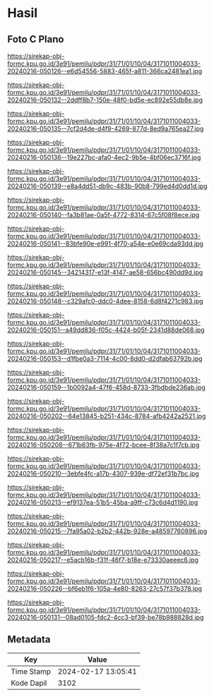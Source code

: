 # Hasil

## Foto C Plano

https://sirekap-obj-formc.kpu.go.id/3e91/pemilu/pdpr/31/71/01/10/04/3171011004033-20240216-050126--e6d54556-5883-465f-a811-366ca2481ea1.jpg

https://sirekap-obj-formc.kpu.go.id/3e91/pemilu/pdpr/31/71/01/10/04/3171011004033-20240216-050132--2ddff8b7-150e-48f0-bd5e-ec892e55db8e.jpg

https://sirekap-obj-formc.kpu.go.id/3e91/pemilu/pdpr/31/71/01/10/04/3171011004033-20240216-050135--7cf2d4de-d4f9-4269-877d-8ed9a765ea27.jpg

https://sirekap-obj-formc.kpu.go.id/3e91/pemilu/pdpr/31/71/01/10/04/3171011004033-20240216-050136--19e227bc-afa0-4ec2-9b5e-4bf06ec3716f.jpg

https://sirekap-obj-formc.kpu.go.id/3e91/pemilu/pdpr/31/71/01/10/04/3171011004033-20240216-050139--e8a4dd51-db9c-483b-90b8-799ed4d0dd1d.jpg

https://sirekap-obj-formc.kpu.go.id/3e91/pemilu/pdpr/31/71/01/10/04/3171011004033-20240216-050140--fa3b81ae-0a5f-4772-8314-67c5f08f8ece.jpg

https://sirekap-obj-formc.kpu.go.id/3e91/pemilu/pdpr/31/71/01/10/04/3171011004033-20240216-050141--83bfe90e-e991-4f70-a54e-e0e69cda93dd.jpg

https://sirekap-obj-formc.kpu.go.id/3e91/pemilu/pdpr/31/71/01/10/04/3171011004033-20240216-050145--34214317-e13f-4147-ae58-656bc490dd9d.jpg

https://sirekap-obj-formc.kpu.go.id/3e91/pemilu/pdpr/31/71/01/10/04/3171011004033-20240216-050148--c329afc0-ddc0-4dee-8158-6d8f4271c983.jpg

https://sirekap-obj-formc.kpu.go.id/3e91/pemilu/pdpr/31/71/01/10/04/3171011004033-20240216-050151--a49dd836-f05c-4424-b05f-2341d88de068.jpg

https://sirekap-obj-formc.kpu.go.id/3e91/pemilu/pdpr/31/71/01/10/04/3171011004033-20240216-050153--d1fbe0a3-7114-4c00-8dd0-d2dfab63792b.jpg

https://sirekap-obj-formc.kpu.go.id/3e91/pemilu/pdpr/31/71/01/10/04/3171011004033-20240216-050159--1b0092a4-47f6-458d-8733-3fbdbde236ab.jpg

https://sirekap-obj-formc.kpu.go.id/3e91/pemilu/pdpr/31/71/01/10/04/3171011004033-20240216-050202--64e13845-b251-434c-8784-afb4242a2521.jpg

https://sirekap-obj-formc.kpu.go.id/3e91/pemilu/pdpr/31/71/01/10/04/3171011004033-20240216-050208--671b63fb-975e-4f72-bcee-8f38a7c1f7cb.jpg

https://sirekap-obj-formc.kpu.go.id/3e91/pemilu/pdpr/31/71/01/10/04/3171011004033-20240216-050210--3ebfe4fc-a17b-4307-939e-df72ef31b7bc.jpg

https://sirekap-obj-formc.kpu.go.id/3e91/pemilu/pdpr/31/71/01/10/04/3171011004033-20240216-050213--ef9137ea-51b5-45ba-a9ff-c73c6d4d1190.jpg

https://sirekap-obj-formc.kpu.go.id/3e91/pemilu/pdpr/31/71/01/10/04/3171011004033-20240216-050215--7fa95a02-b2b2-442b-928e-a48597760896.jpg

https://sirekap-obj-formc.kpu.go.id/3e91/pemilu/pdpr/31/71/01/10/04/3171011004033-20240216-050217--e5acb16b-f31f-46f7-b18e-e73330aeeec6.jpg

https://sirekap-obj-formc.kpu.go.id/3e91/pemilu/pdpr/31/71/01/10/04/3171011004033-20240216-050226--bf6eb1f6-105a-4e80-8263-27c57f37b378.jpg

https://sirekap-obj-formc.kpu.go.id/3e91/pemilu/pdpr/31/71/01/10/04/3171011004033-20240216-050131--08ad0105-fdc2-4cc3-bf39-be78b988828d.jpg


## Metadata

| Key        | Value               |
| ---------- | ------------------- |
| Time Stamp | 2024-02-17 13:05:41 |
| Kode Dapil | 3102                |



